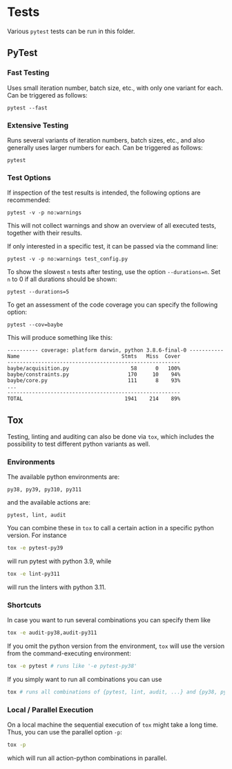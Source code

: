 # Tests
Various `pytest` tests can be run in this folder.

## PyTest
### Fast Testing
Uses small iteration number, batch size, etc., with only one variant for each.
Can be triggered as follows: 
```
pytest --fast
```

### Extensive Testing
Runs several variants of iteration numbers, batch sizes, etc., and also generally 
uses larger numbers for each. Can be triggered as follows:
```
pytest
```

### Test Options
If inspection of the test results is intended, the following options are recommended:
```
pytest -v -p no:warnings
```
This will not collect warnings and show an overview of all executed tests, together 
with their results.

If only interested in a specific test, it can be passed via the command line:
```
pytest -v -p no:warnings test_config.py
```

To show the slowest `n` tests after testing, use the option `--durations=n`. Set 
`n` to 0 if all durations should be shown:
```
pytest --durations=5
```

To get an assessment of the code coverage you can specify the following option:
```
pytest --cov=baybe
```

This will produce something like this:
```
---------- coverage: platform darwin, python 3.8.6-final-0 -----------
Name                                 Stmts   Miss  Cover
--------------------------------------------------------
baybe/acquisition.py                    58      0   100%
baybe/constraints.py                   170     10    94%
baybe/core.py                          111      8    93%
...
--------------------------------------------------------
TOTAL                                 1941    214    89%
```

## Tox
Testing, linting and auditing can also be done via `tox`, which includes the 
possibility to test different python variants as well. 

### Environments
The available python environments are:
```
py38, py39, py310, py311
```
and the available actions are:
```
pytest, lint, audit
```

You can combine these in `tox` to call a certain action in a specific python version. 
For instance 
```bash
tox -e pytest-py39
``` 
will run pytest with python 3.9, while 
```bash
tox -e lint-py311
```
will run the linters with python 3.11.

### Shortcuts
In case you want to run several combinations you can specify them like
```bash
tox -e audit-py38,audit-py311
```

If you omit the python version from the environment, `tox` will use the version 
from the command-executing environment:
```bash
tox -e pytest # runs like '-e pytest-py38'
```

If you simply want to run all combinations you can use
```bash
tox # runs all combinations of {pytest, lint, audit, ...} and {py38, py39, py310, py311}
```

### Local / Parallel Execution
On a local machine the sequential execution of `tox` might take a long time. 
Thus, you can use the parallel option `-p`:
```bash
tox -p
```
which will run all action-python combinations in parallel.